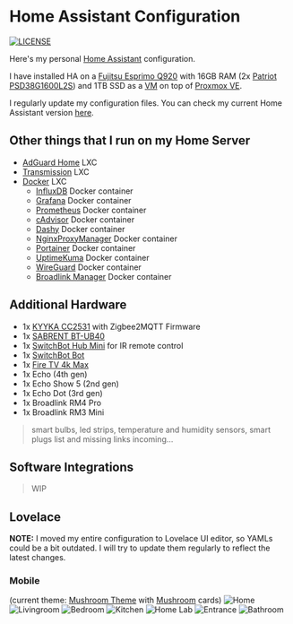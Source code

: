 # Home Assistant Configuration
[![LICENSE](https://img.shields.io/badge/license-MIT-gold.svg)](LICENSE)

Here's my personal [Home Assistant](https://home-assistant.io/) configuration.

I have installed HA on a [Fujitsu Esprimo Q920](https://www.amazon.it/gp/product/B0854LM164) with 16GB RAM (2x [Patriot PSD38G1600L2S](https://www.amazon.it/gp/product/B009WIW9GE)) and 1TB SSD as a [VM](https://community.home-assistant.io/t/home-assistant-os-installation-on-proxmox-ve-7-tutorial/335964) on top of [Proxmox VE](https://www.proxmox.com/en/proxmox-ve).

I regularly update my configuration files. You can check my current Home Assistant version [here](.HA_VERSION).

## Other things that I run on my Home Server
- [AdGuard Home](https://adguard.com/en/adguard-home/overview.html) LXC
- [Transmission](https://transmissionbt.com/) LXC
- [Docker](https://www.docker.com/) LXC
  - [InfluxDB](https://www.influxdata.com/) Docker container
  - [Grafana](https://grafana.com/) Docker container
  - [Prometheus](https://prometheus.io/) Docker container
  - [cAdvisor](https://github.com/google/cadvisor) Docker container
  - [Dashy](https://dashy.to/) Docker container
  - [NginxProxyManager](https://nginxproxymanager.com/) Docker container
  - [Portainer](https://portainer.io/) Docker container
  - [UptimeKuma](https://github.com/louislam/uptime-kuma) Docker container
  - [WireGuard](https://www.wireguard.com/) Docker container
  - [Broadlink Manager](https://github.com/t0mer/broadlinkmanager-docker) Docker container

## Additional Hardware
- 1x [KYYKA CC2531](https://www.amazon.it/gp/product/B08Q7NPSRX) with Zigbee2MQTT Firmware
- 1x [SABRENT BT-UB40](https://www.amazon.it/dp/B06XHY5VXF)
- 1x [SwitchBot Hub Mini](https://www.switch-bot.com/products/switchbot-hub-mini) for IR remote control
- 1x [SwitchBot Bot](https://www.switch-bot.com/pages/switchbot-bot)
- 1x [Fire TV 4k Max](https://www.amazon.it/dp/B08MT4MY9J)
- 1x Echo (4th gen)
- 1x Echo Show 5 (2nd gen)
- 1x Echo Dot (3rd gen)
- 1x Broadlink RM4 Pro
- 1x Broadlink RM3 Mini

> smart bulbs, led strips, temperature and humidity sensors, smart plugs list and missing links incoming...

## Software Integrations
> WIP

## Lovelace
**NOTE:** I moved my entire configuration to Lovelace UI editor, so YAMLs could be a bit outdated. I will try to update them regularly to reflect the latest changes.

### Mobile
(current theme: [Mushroom Theme](https://github.com/piitaya/lovelace-mushroom-themes) with [Mushroom](https://github.com/piitaya/lovelace-mushroom) cards)
![Home](docs/images/home.jpg)
![Livingroom](docs/images/livingroom.jpg)
![Bedroom](docs/images/bedroom.jpg)
![Kitchen](docs/images/kitchen.jpg)
![Home Lab](docs/images/home_lab.jpg)
![Entrance](docs/images/entrance.jpg)
![Bathroom](docs/images/bathroom.jpg)
